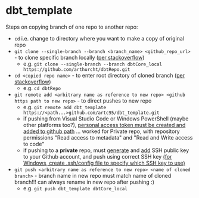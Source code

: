 # dbt_template

Steps on copying branch of one repo to another repo:
- `cd` i.e. change to directory where you want to make a copy of original repo
- `git clone --single-branch --branch <branch_name> <github_repo_url>` - to clone specific branch locally ([per stackoverflow](https://stackoverflow.com/questions/49290566/how-to-copy-only-single-branch-from-one-git-repo-to-another))
  - e.g. `git clone --single-branch --branch dbtCore_local https://github.com/arthurcht/dbtRepo.git` 
- `cd <copied repo name>` - to enter root directory of cloned branch ([per stackoverflow](https://stackoverflow.com/questions/49290566/how-to-copy-only-single-branch-from-one-git-repo-to-another))
  - e.g. `cd dbtRepo`   
- `git remote add <arbitrary name as reference to new repo> <github https path to new repo>` - to direct pushes to new repo
  - e.g. `git remote add dbt_template https://<path...>github.com/artc95/dbt_template.git`
  - if pushing from Visual Studio Code or Windows PowerShell (maybe other platforms too?), [personal access token must be created and added to github path](https://github.com/microsoft/vscode-pull-request-github/issues/3109) ... worked for Private repo, with repository permissions "Read access to metadata" and "Read and Write access to code"
  - if pushing to a **private** repo, must [generate](https://docs.github.com/en/authentication/connecting-to-github-with-ssh/generating-a-new-ssh-key-and-adding-it-to-the-ssh-agent) and [add](https://docs.github.com/en/authentication/connecting-to-github-with-ssh/adding-a-new-ssh-key-to-your-github-account) SSH public key to your Github account, and push using correct SSH key [(for Windows, create .ssh/config file to specify which SSH key to use)](https://stackoverflow.com/questions/71556140/git-does-not-use-ssh-key-windows)
- `git push <arbitrary name as reference to new repo> <name of cloned branch>` - branch name in new repo must match name of cloned branch!!! can always rename in new repo after pushing :)
  - e.g. `git push dbt_template dbtCore_local`

